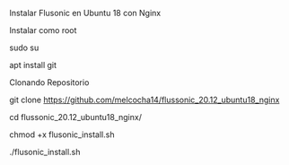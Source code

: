 Instalar Flusonic en Ubuntu 18 con Nginx

Instalar como root

sudo su

apt install git

Clonando Repositorio

git clone https://github.com/melcocha14/flussonic_20.12_ubuntu18_nginx

cd flussonic_20.12_ubuntu18_nginx/

chmod +x flusonic_install.sh

./flusonic_install.sh
